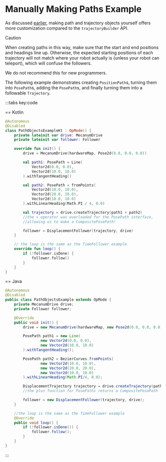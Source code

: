 # Manually Making Paths Example

As discussed [earlier](../traj-generation),
making path and trajectory objects yourself 
offers more customization compared to the 
`trajectoryBuilder` API.

> [!CAUTION]
> When creating paths in this way,
> make sure that the start and end positions and headings line up.
> Otherwise, the expected starting positions of each trajectory
> will not match where your robot actually is (unless your robot can teleport),
> which will confuse the followers.

We do not recommend this for new programmers.

The following example demonstrates creating `PositionPath`s,
turning them into `PosePath`s, adding the `PosePath`s,
and finally turning them into a followable `Trajectory`.

:::tabs key:code

== Kotlin

```kotlin 
@Autonomous
@Disabled
class PathObjectsExampleKt : OpMode() {
    private lateinit var drive: MecanumDrive
    private lateinit var follower: Follower

    override fun init() {
        drive = MecanumDrive(hardwareMap, Pose2d(0.0, 0.0, 0.0))

        val path1: PosePath = Line(
            Vector2d(0.0, 0.0),
            Vector2d(10.0, 10.0)
        ).withTangentHeading()

        val path2: PosePath = fromPoints(
            Vector2d(10.0, 10.0),
            Vector2d(20.0, 20.0),
            Vector2d(10.0, 10.0)
        ).withLinearHeading(Math.PI / 4, 0.0)

        val trajectory = drive.createTrajectory(path1 + path2) 
        //the + operator was overloaded for the PosePath interface,
        //allowing us to make a CompositePosePath!

        follower = DisplacementFollower(trajectory, drive)
    }

    // the loop is the same as the TimeFollower example
    override fun loop() {
        if (!follower.isDone) {
            follower.follow()
        }
    }
}
```

== Java

```java
@Autonomous
@Disabled
public class PathObjectsExample extends OpMode {
    private MecanumDrive drive;
    private Follower follower;

    @Override
    public void init() {
        drive = new MecanumDrive(hardwareMap, new Pose2d(0.0, 0.0, 0.0));

        PosePath path1 = new Line(
                new Vector2d(0.0, 0.0),
                new Vector2d(10.0, 10.0)
        ).withTangentHeading();

        PosePath path2 = BezierCurves.fromPoints(
                new Vector2d(10.0, 10.0),
                new Vector2d(20.0, 20.0),
                new Vector2d(10.0, 10.0)
        ).withLinearHeading(Math.PI/4, 0.0);

        DisplacementTrajectory trajectory = drive.createTrajectory(path1.plus(path2));
        //the plus function for PosePaths returns a CompositePosePath

        follower = new DisplacementFollower(trajectory, drive);
    }

    //the loop is the same as the TimeFollower example
    @Override
    public void loop() {
        if (!follower.isDone()) {
            follower.follow();
        }
    }
}
```

:::